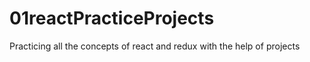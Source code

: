 # 01reactPracticeProjects

Practicing all the concepts of react and redux with the help of projects
